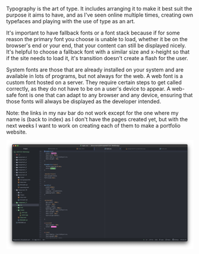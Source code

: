 
Typography is the art of type. It includes arranging it to make it best suit the purpose it aims to have, and as I've seen online multiple times, creating own typefaces and playing with the use of type as an art.

It's important to have fallback fonts or a font stack because if for some reason the primary font you choose is unable to load, whether it be on the browser's end or your end, that your content can still be displayed nicely. It's helpful to choose a fallback font with a similar size and x-height so that if the site needs to load it, it's transition doesn't create a flash for the user.

System fonts are those that are already installed on your system and are available in lots of programs, but not always for the web. A web font is a custom font hosted on a server. They require certain steps to get called correctly, as they do not have to be on a user's device to appear. A web-safe font is one that can adapt to any browser and any device, ensuring that those fonts will always be displayed as the developer intended.

Note: the links in my nav bar do not work except for the one where my name is (back to index) as I don't have the pages created yet, but with the next weeks I want to work on creating each of them to make a portfolio website.

![My Screenshot](./images/assignment11_screenshot.png)

